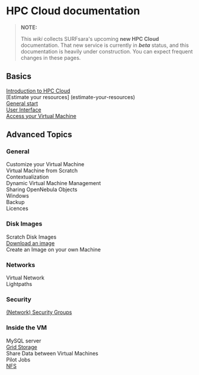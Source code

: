 # HPC Cloud documentation

> **NOTE:**
>
> This _wiki_ collects SURFsara's upcoming **new HPC Cloud** documentation. That new service is currently in **_beta_** status, and this documentation is heavily under construction. You can expect frequent changes in these pages.

## Basics
[Introduction to HPC Cloud](introduction-to-hpc-cloud)  
[Estimate your resources] (estimate-your-resources)  
[General start](general-start)  
[User Interface](user-interface)  
[Access your Virtual Machine](access-your-VM)

## Advanced Topics

### General

Customize your Virtual Machine  
Virtual Machine from Scratch  
Contextualization  
Dynamic Virtual Machine Management  
Sharing OpenNebula Objects  
Windows  
Backup  
Licences  

### Disk Images
Scratch Disk Images  
[Download an image](image_download)  
Create an Image on your own Machine  

### Networks
Virtual Network  
Lightpaths 

### Security
[(Network) Security Groups](security_groups)


### Inside the VM
MySQL server  
[Grid Storage](grid-storage)  
Share Data between Virtual Machines  
Pilot Jobs  
[NFS](NFS)

